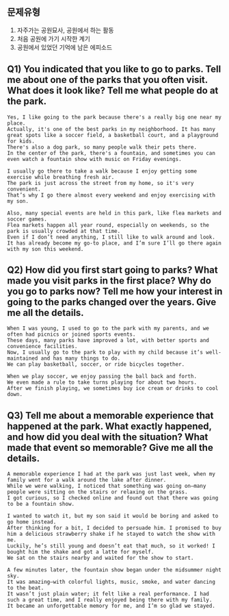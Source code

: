 ## 문제유형
1. 자주가는 공원묘사, 공원에서 하는 활동
2. 처음 공원에 가기 시작한 계기
3. 공원에서 있었던 기억에 남은 에피소드

## Q1) You indicated that you like to go to parks. Tell me about one of the parks that you often visit. What does it look like? Tell me what people do at the park.  
```
Yes, I like going to the park because there's a really big one near my place.
Actually, it's one of the best parks in my neighborhood. It has many great spots like a soccer field, a basketball court, and a playground for kids.
There's also a dog park, so many people walk their pets there.
In the center of the park, there's a fountain, and sometimes you can even watch a fountain show with music on Friday evenings.

I usually go there to take a walk because I enjoy getting some exercise while breathing fresh air.
The park is just across the street from my home, so it's very convenient.
That’s why I go there almost every weekend and enjoy exercising with my son.

Also, many special events are held in this park, like flea markets and soccer games.
Flea markets happen all year round, especially on weekends, so the park is usually crowded at that time.
Even if I don’t need anything, I still like to walk around and look.
It has already become my go-to place, and I’m sure I’ll go there again with my son this weekend.  
```
## Q2) How did you first start going to parks? What made you visit parks in the first place? Why do you go to parks now? Tell me how your interest in going to the parks changed over the years. Give me all the details.  
```
When I was young, I used to go to the park with my parents, and we often had picnics or joined sports events.
These days, many parks have improved a lot, with better sports and convenience facilities.
Now, I usually go to the park to play with my child because it’s well-maintained and has many things to do.
We can play basketball, soccer, or ride bicycles together.

When we play soccer, we enjoy passing the ball back and forth.
We even made a rule to take turns playing for about two hours.
After we finish playing, we sometimes buy ice cream or drinks to cool down.
```
## Q3) Tell me about a memorable experience that happened at the park. What exactly happened, and how did you deal with the situation? What made that event so memorable? Give me all the details.
```
A memorable experience I had at the park was just last week, when my family went for a walk around the lake after dinner.
While we were walking, I noticed that something was going on—many people were sitting on the stairs or relaxing on the grass.
I got curious, so I checked online and found out that there was going to be a fountain show.

I wanted to watch it, but my son said it would be boring and asked to go home instead.
After thinking for a bit, I decided to persuade him. I promised to buy him a delicious strawberry shake if he stayed to watch the show with me.
Luckily, he’s still young and doesn’t eat that much, so it worked! I bought him the shake and got a latte for myself.
We sat on the stairs nearby and waited for the show to start.

A few minutes later, the fountain show began under the midsummer night sky.
It was amazing—with colorful lights, music, smoke, and water dancing to the beat.
It wasn’t just plain water; it felt like a real performance. I had such a great time, and I really enjoyed being there with my family.
It became an unforgettable memory for me, and I’m so glad we stayed.
```
